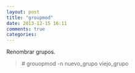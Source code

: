 ```yaml
---
layout: post
title: "groupmod"
date: 2013-12-15 16:11
comments: true
categories: 
---
```

Renombrar grupos.

>\# grouopmod -n nuevo_grupo viejo_grupo

